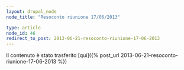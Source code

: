 ```yaml
---
layout: drupal_node
node_title: "Resoconto riunione 17/06/2013"

type: article
node_id: 46
redirect_to_post: 2013-06-21-resoconto-riunione-17-06-2013
---
```


Il contenuto è stato trasferito [qui]({% post_url 2013-06-21-resoconto-riunione-17-06-2013 %})